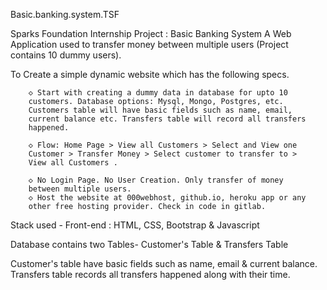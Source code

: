 Basic.banking.system.TSF

Sparks Foundation Internship Project : Basic Banking System
A Web Application used to transfer money between multiple users (Project contains 10 dummy users).

To Create a simple dynamic website which has the following specs.
        
        ◇ Start with creating a dummy data in database for upto 10
        customers. Database options: Mysql, Mongo, Postgres, etc.
        Customers table will have basic fields such as name, email,
        current balance etc. Transfers table will record all transfers
        happened.
        
        ◇ Flow: Home Page > View all Customers > Select and View one
        Customer > Transfer Money > Select customer to transfer to >
        View all Customers .
        
        ◇ No Login Page. No User Creation. Only transfer of money
        between multiple users.
        ◇ Host the website at 000webhost, github.io, heroku app or any
        other free hosting provider. Check in code in gitlab.

Stack used - Front-end : HTML, CSS, Bootstrap & Javascript 

Database contains two Tables- Customer's Table & Transfers Table

Customer's table have basic fields such as name, email & current balance.
Transfers table records all transfers happened along with their time.


